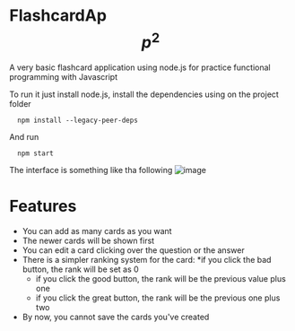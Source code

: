 # FlashcardAp$$p^2$$
A very basic flashcard application using node.js for practice functional programming with Javascript

To run it just install node.js, install the dependencies using on the project folder
````
  npm install --legacy-peer-deps
````
And run
```
  npm start
```

The interface is something like tha following
![image](https://user-images.githubusercontent.com/34524864/170114565-f9e576d3-9ec5-46b8-af14-d18f99418c27.png)


# Features

* You can add as many cards as you want
* The newer cards will be shown first
* You can edit a card clicking over the question or the answer
* There is a simpler ranking system for the card:
  *if you click the bad button, the rank will be set as 0
  * if you click the good button, the rank will be the previous value plus one
  * if you click the great button, the rank will be the previous one plus two
* By now, you cannot save the cards you've created
